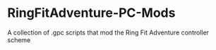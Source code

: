 # RingFitAdventure-PC-Mods
A collection of .gpc scripts that mod the Ring Fit Adventure controller scheme 
